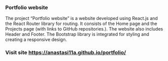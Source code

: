 ### Portfolio website 

The project “Portfolio website” is a website developed using React.js and the React Router library for routing. It consists of the Home page and the Projects page (with links to GitHub repositories.). The website also includes Header and Footer. The Bootstrap library is integrated for styling and creating a responsive design.

### Visit site https://anastasi11a.github.io/portfolio/